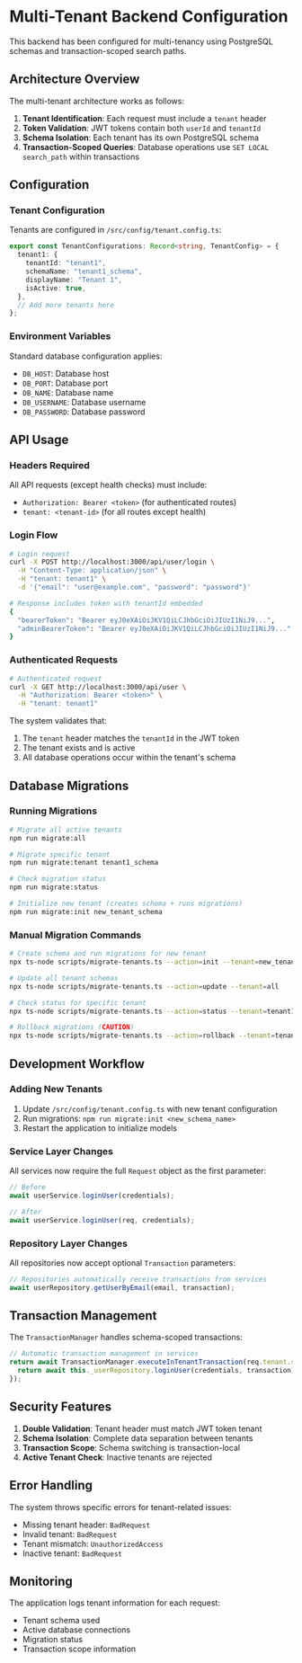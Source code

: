 # Multi-Tenant Backend Configuration

This backend has been configured for multi-tenancy using PostgreSQL schemas and transaction-scoped search paths.

## Architecture Overview

The multi-tenant architecture works as follows:

1. **Tenant Identification**: Each request must include a `tenant` header
2. **Token Validation**: JWT tokens contain both `userId` and `tenantId`
3. **Schema Isolation**: Each tenant has its own PostgreSQL schema
4. **Transaction-Scoped Queries**: Database operations use `SET LOCAL search_path` within transactions

## Configuration

### Tenant Configuration

Tenants are configured in `/src/config/tenant.config.ts`:

```typescript
export const TenantConfigurations: Record<string, TenantConfig> = {
  tenant1: {
    tenantId: "tenant1",
    schemaName: "tenant1_schema",
    displayName: "Tenant 1",
    isActive: true,
  },
  // Add more tenants here
};
```

### Environment Variables

Standard database configuration applies:

- `DB_HOST`: Database host
- `DB_PORT`: Database port
- `DB_NAME`: Database name
- `DB_USERNAME`: Database username
- `DB_PASSWORD`: Database password

## API Usage

### Headers Required

All API requests (except health checks) must include:

- `Authorization: Bearer <token>` (for authenticated routes)
- `tenant: <tenant-id>` (for all routes except health)

### Login Flow

```bash
# Login request
curl -X POST http://localhost:3000/api/user/login \
  -H "Content-Type: application/json" \
  -H "tenant: tenant1" \
  -d '{"email": "user@example.com", "password": "password"}'

# Response includes token with tenantId embedded
{
  "bearerToken": "Bearer eyJ0eXAiOiJKV1QiLCJhbGciOiJIUzI1NiJ9...",
  "adminBearerToken": "Bearer eyJ0eXAiOiJKV1QiLCJhbGciOiJIUzI1NiJ9..."
}
```

### Authenticated Requests

```bash
# Authenticated request
curl -X GET http://localhost:3000/api/user \
  -H "Authorization: Bearer <token>" \
  -H "tenant: tenant1"
```

The system validates that:

1. The `tenant` header matches the `tenantId` in the JWT token
2. The tenant exists and is active
3. All database operations occur within the tenant's schema

## Database Migrations

### Running Migrations

```bash
# Migrate all active tenants
npm run migrate:all

# Migrate specific tenant
npm run migrate:tenant tenant1_schema

# Check migration status
npm run migrate:status

# Initialize new tenant (creates schema + runs migrations)
npm run migrate:init new_tenant_schema
```

### Manual Migration Commands

```bash
# Create schema and run migrations for new tenant
npx ts-node scripts/migrate-tenants.ts --action=init --tenant=new_tenant_schema

# Update all tenant schemas
npx ts-node scripts/migrate-tenants.ts --action=update --tenant=all

# Check status for specific tenant
npx ts-node scripts/migrate-tenants.ts --action=status --tenant=tenant1_schema

# Rollback migrations (CAUTION)
npx ts-node scripts/migrate-tenants.ts --action=rollback --tenant=tenant1_schema --count=1
```

## Development Workflow

### Adding New Tenants

1. Update `/src/config/tenant.config.ts` with new tenant configuration
2. Run migrations: `npm run migrate:init <new_schema_name>`
3. Restart the application to initialize models

### Service Layer Changes

All services now require the full `Request` object as the first parameter:

```typescript
// Before
await userService.loginUser(credentials);

// After
await userService.loginUser(req, credentials);
```

### Repository Layer Changes

All repositories now accept optional `Transaction` parameters:

```typescript
// Repositories automatically receive transactions from services
await userRepository.getUserByEmail(email, transaction);
```

## Transaction Management

The `TransactionManager` handles schema-scoped transactions:

```typescript
// Automatic transaction management in services
return await TransactionManager.executeInTenantTransaction(req.tenant.schemaName, async (transaction) => {
  return await this._userRepository.loginUser(credentials, transaction);
});
```

## Security Features

1. **Double Validation**: Tenant header must match JWT token tenant
2. **Schema Isolation**: Complete data separation between tenants
3. **Transaction Scope**: Schema switching is transaction-local
4. **Active Tenant Check**: Inactive tenants are rejected

## Error Handling

The system throws specific errors for tenant-related issues:

- Missing tenant header: `BadRequest`
- Invalid tenant: `BadRequest`
- Tenant mismatch: `UnauthorizedAccess`
- Inactive tenant: `BadRequest`

## Monitoring

The application logs tenant information for each request:

- Tenant schema used
- Active database connections
- Migration status
- Transaction scope information
